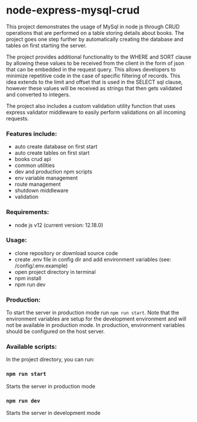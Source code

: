 # node-express-mysql-crud

This project demonstrates the usage of MySql in node js through CRUD operations that are performed on a table storing details about books. The project goes one step further by automatically creating the database and tables on first starting the server.

The project provides additional functionality to the WHERE and SORT clause by allowing these values to be received from the client in the form of json that can be embedded in the request query. This allows developers to minimize repetitive code in the case of specific filtering of records. This idea extends to the limit and offset that is used in the SELECT sql clause, however these values will be received as strings that then gets validated and converted to integers.

The project also includes a custom validation utility function that uses express validator middleware to easily perform validations on all incoming requests.

### Features include:

- auto create database on first start
- auto create tables on first start
- books crud api
- common utilities
- dev and production npm scripts
- env variable management
- route management
- shutdown middleware
- validation

### Requirements:

- node js v12 (current version: 12.18.0)

### Usage:

- clone repository or download source code
- create .env file in config dir and add environment variables (see: /config/.env.example)
- open project directory in terminal
- npm install
- npm run dev

### Production:

To start the server in production mode run `npm run start`. Note that the environment variables are setup for the development environment and will not be available in production mode. In production, environment variables should be configured on the host server.

### Available scripts:

In the project directory, you can run:

### `npm run start`

Starts the server in production mode

### `npm run dev`

Starts the server in development mode
